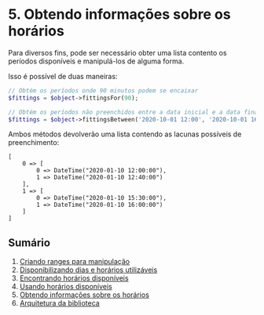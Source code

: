 # 5. Obtendo informações sobre os horários

Para diversos fins, pode ser necessário obter uma lista contento os períodos disponíveis e manipulá-los de alguma forma.

Isso é possível de duas maneiras:

```php
// Obtém os períodos onde 90 minutos podem se encaixar
$fittings = $object->fittingsFor(90);
```

```php
// Obtém os períodos não preenchidos entre a data inicial e a data final
$fittings = $object->fittingsBetween('2020-10-01 12:00', '2020-10-01 16:00');
```

Ambos métodos devolverão uma lista contendo as lacunas possíveis de preenchimento:

```
[
    0 => [
        0 => DateTime("2020-01-10 12:00:00"),
        1 => DateTime("2020-01-10 12:40:00")
    ],
    1 => [
        0 => DateTime("2020-01-10 15:30:00"),
        1 => DateTime("2020-01-10 16:00:00")
    ]
]
```


## Sumário

1.   [Criando ranges para manipulação](ranges.md)
2.   [Disponibilizando dias e horários utilizáveis](allowance.md)
3.   [Encontrando horários disponíveis](search.md)
4.   [Usando horários disponíveis](fitting.md)
5.   [Obtendo informações sobre os horários](informations.md)
6.   [Arquitetura da biblioteca](architecture.md)
